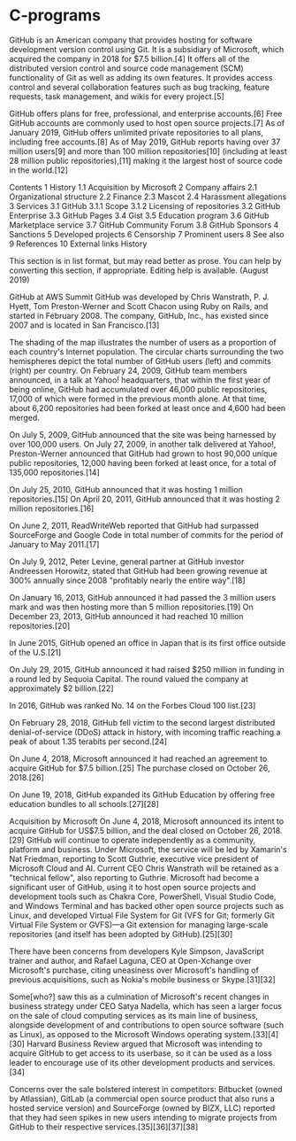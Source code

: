 # C-programs
GitHub is an American company that provides hosting for software development version control using Git. It is a subsidiary of Microsoft, which acquired the company in 2018 for $7.5 billion.[4] It offers all of the distributed version control and source code management (SCM) functionality of Git as well as adding its own features. It provides access control and several collaboration features such as bug tracking, feature requests, task management, and wikis for every project.[5]

GitHub offers plans for free, professional, and enterprise accounts.[6] Free GitHub accounts are commonly used to host open source projects.[7] As of January 2019, GitHub offers unlimited private repositories to all plans, including free accounts.[8] As of May 2019, GitHub reports having over 37 million users[9] and more than 100 million repositories[10] (including at least 28 million public repositories),[11] making it the largest host of source code in the world.[12]


Contents
1	History
1.1	Acquisition by Microsoft
2	Company affairs
2.1	Organizational structure
2.2	Finance
2.3	Mascot
2.4	Harassment allegations
3	Services
3.1	GitHub
3.1.1	Scope
3.1.2	Licensing of repositories
3.2	GitHub Enterprise
3.3	GitHub Pages
3.4	Gist
3.5	Education program
3.6	GitHub Marketplace service
3.7	GitHub Community Forum
3.8	GitHub Sponsors
4	Sanctions
5	Developed projects
6	Censorship
7	Prominent users
8	See also
9	References
10	External links
History

This section is in list format, but may read better as prose. You can help by converting this section, if appropriate. Editing help is available. (August 2019)

GitHub at AWS Summit
GitHub was developed by Chris Wanstrath, P. J. Hyett, Tom Preston-Werner and Scott Chacon using Ruby on Rails, and started in February 2008. The company, GitHub, Inc., has existed since 2007 and is located in San Francisco.[13]


The shading of the map illustrates the number of users as a proportion of each country's Internet population. The circular charts surrounding the two hemispheres depict the total number of GitHub users (left) and commits (right) per country.
On February 24, 2009, GitHub team members announced, in a talk at Yahoo! headquarters, that within the first year of being online, GitHub had accumulated over 46,000 public repositories, 17,000 of which were formed in the previous month alone. At that time, about 6,200 repositories had been forked at least once and 4,600 had been merged.

On July 5, 2009, GitHub announced that the site was being harnessed by over 100,000 users. On July 27, 2009, in another talk delivered at Yahoo!, Preston-Werner announced that GitHub had grown to host 90,000 unique public repositories, 12,000 having been forked at least once, for a total of 135,000 repositories.[14]

On July 25, 2010, GitHub announced that it was hosting 1 million repositories.[15] On April 20, 2011, GitHub announced that it was hosting 2 million repositories.[16]

On June 2, 2011, ReadWriteWeb reported that GitHub had surpassed SourceForge and Google Code in total number of commits for the period of January to May 2011.[17]

On July 9, 2012, Peter Levine, general partner at GitHub investor Andreessen Horowitz, stated that GitHub had been growing revenue at 300% annually since 2008 "profitably nearly the entire way".[18]

On January 16, 2013, GitHub announced it had passed the 3 million users mark and was then hosting more than 5 million repositories.[19] On December 23, 2013, GitHub announced it had reached 10 million repositories.[20]

In June 2015, GitHub opened an office in Japan that is its first office outside of the U.S.[21]

On July 29, 2015, GitHub announced it had raised $250 million in funding in a round led by Sequoia Capital. The round valued the company at approximately $2 billion.[22]

In 2016, GitHub was ranked No. 14 on the Forbes Cloud 100 list.[23]

On February 28, 2018, GitHub fell victim to the second largest distributed denial-of-service (DDoS) attack in history, with incoming traffic reaching a peak of about 1.35 terabits per second.[24]

On June 4, 2018, Microsoft announced it had reached an agreement to acquire GitHub for $7.5 billion.[25] The purchase closed on October 26, 2018.[26]

On June 19, 2018, GitHub expanded its GitHub Education by offering free education bundles to all schools.[27][28]

Acquisition by Microsoft
On June 4, 2018, Microsoft announced its intent to acquire GitHub for US$7.5 billion, and the deal closed on October 26, 2018.[29] GitHub will continue to operate independently as a community, platform and business. Under Microsoft, the service will be led by Xamarin's Nat Friedman, reporting to Scott Guthrie, executive vice president of Microsoft Cloud and AI. Current CEO Chris Wanstrath will be retained as a "technical fellow", also reporting to Guthrie. Microsoft had become a significant user of GitHub, using it to host open source projects and development tools such as Chakra Core, PowerShell, Visual Studio Code, and Windows Terminal and has backed other open source projects such as Linux, and developed Virtual File System for Git (VFS for Git; formerly Git Virtual File System or GVFS)—a Git extension for managing large-scale repositories (and itself has been adopted by GitHub).[25][30]

There have been concerns from developers Kyle Simpson, JavaScript trainer and author, and Rafael Laguna, CEO at Open-Xchange over Microsoft's purchase, citing uneasiness over Microsoft's handling of previous acquisitions, such as Nokia's mobile business or Skype.[31][32]

Some[who?] saw this as a culmination of Microsoft's recent changes in business strategy under CEO Satya Nadella, which has seen a larger focus on the sale of cloud computing services as its main line of business, alongside development of and contributions to open source software (such as Linux), as opposed to the Microsoft Windows operating system.[33][4][30] Harvard Business Review argued that Microsoft was intending to acquire GitHub to get access to its userbase, so it can be used as a loss leader to encourage use of its other development products and services.[34]

Concerns over the sale bolstered interest in competitors: Bitbucket (owned by Atlassian), GitLab (a commercial open source product that also runs a hosted service version) and SourceForge (owned by BIZX, LLC) reported that they had seen spikes in new users intending to migrate projects from GitHub to their respective services.[35][36][37][38]

